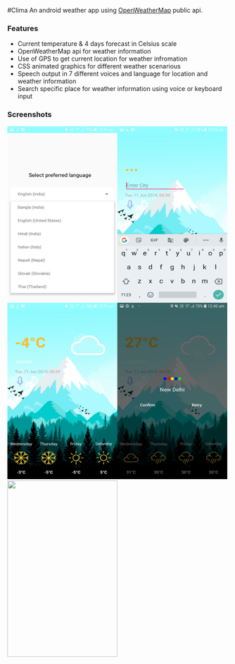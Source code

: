 #Clima
An android weather app using [OpenWeatherMap](https://openweathermap.org/) public api.


### Features

- Current temperature & 4 days forecast in Celsius scale
- OpenWeatherMap api for weather information  
- Use of GPS to get current location for weather infromation
- CSS animated graphics for different weather scenarious
- Speech output in 7 different voices and language for location and weather information 
- Search specific place for weather information using voice or keyboard input


### Screenshots
<img align="left" src="https://github.com/imsoumyaprakash/Clima-ITER/blob/master/Screenshot_20190611-003913_Clima.png" width="250" height="400">
<img align="left" src="https://github.com/imsoumyaprakash/Clima-ITER/blob/master/Screenshot_20190611-003926_Clima.png" width="250" height="400">
<img align="left" src="https://github.com/imsoumyaprakash/Clima-ITER/blob/master/Screenshot_20190611-003943_Clima.png" width="250" height="400">
<img src="https://github.com/imsoumyaprakash/Clima-ITER/blob/master/Screenshot_20190611-004050_Clima.png" width="250" height="400">

<img src="https://github.com/imsoumyaprakash/Clima-ITER/blob/master/2019_06_11_00_51_35.gif" width="250" height="400">

